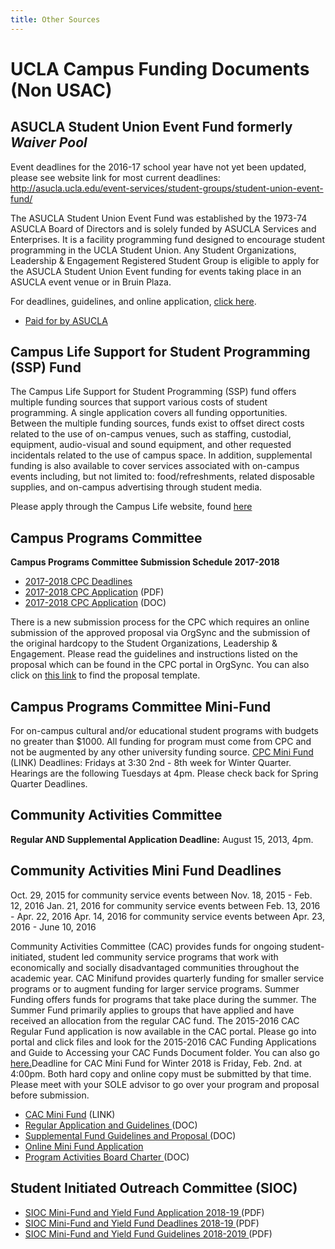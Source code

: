 ```yaml
---
title: Other Sources
---
```


# UCLA Campus Funding Documents (Non USAC)

## ASUCLA Student Union Event Fund formerly *Waiver Pool*

Event deadlines for the 2016-17 school year have not yet been updated,
please see website link for most current deadlines:
<http://asucla.ucla.edu/event-services/student-groups/student-union-event-fund/>

The ASUCLA Student Union Event Fund was established by the 1973-74
ASUCLA Board of Directors and is solely funded by ASUCLA Services and
Enterprises. It is a facility programming fund designed to encourage
student programming in the UCLA Student Union. Any Student
Organizations, Leadership & Engagement Registered Student Group is
eligible to apply for the ASUCLA Student Union Event funding for events
taking place in an ASUCLA event venue or in Bruin Plaza.

For deadlines, guidelines, and online application, [click
here](http://www.asucla.ucla.edu/eventservices/stu_funding.asp?ref=waiver).

-   [Paid for by ASUCLA](docs/asuclalogo.jpg)

## Campus Life Support for Student Programming (SSP) Fund

The Campus Life Support for Student Programming (SSP) fund offers
multiple funding sources that support various costs of student
programming. A single application covers all funding opportunities.
Between the multiple funding sources, funds exist to offset direct costs
related to the use of on-campus venues, such as staffing, custodial,
equipment, audio-visual and sound equipment, and other requested
incidentals related to the use of campus space. In addition,
supplemental funding is also available to cover services associated with
on-campus events including, but not limited to: food/refreshments,
related disposable supplies, and on-campus advertising through student
media.



Please apply through the Campus Life website, found
[here](http://www.campuslife.ucla.edu/funding)

## Campus Programs Committee

**Campus Programs Committee Submission Schedule 2017-2018**

-   [2017-2018 CPC
    Deadlines](docs/2017-2018%20CPC%20Reg%20fund%20deadline.png)
-   [2017-2018 CPC
    Application](docs/2017-2018%20CPC%20Reg%20fund%20template.doc.pdf)
    (PDF)
-   [2017-2018 CPC
    Application](docs/2017-2018%20CPC%20Reg%20fund%20template.doc) (DOC)

There is a new submission process for the CPC which requires an online
submission of the approved proposal via OrgSync and the submission of
the original hardcopy to the Student Organizations, Leadership &
Engagement. Please read the guidelines and instructions listed on the
proposal which can be found in the CPC portal in OrgSync. You can also
click on [this link](https://orgsync.com/16630/files/430689/show) to
find the proposal template.

## Campus Programs Committee Mini-Fund

For on-campus cultural and/or educational student programs with budgets
no greater than $1000. All funding for program must come from CPC and
not be augmented by any other university funding source. [CPC Mini
Fund](https://orgsync.com/16630/files/436294/show) (LINK)
Deadlines: Fridays at 3:30 2nd - 8th week for Winter Quarter. Hearings
are the following Tuesdays at 4pm. Please check back for Spring Quarter
Deadlines.

## Community Activities Committee

**Regular AND Supplemental Application Deadline:** August 15, 2013, 4pm.

## Community Activities Mini Fund Deadlines

Oct. 29, 2015 for community service events between Nov. 18, 2015 - Feb.
12, 2016 Jan. 21, 2016 for community service events between Feb. 13,
2016 - Apr. 22, 2016 Apr. 14, 2016 for community service events between
Apr. 23, 2016 - June 10, 2016

Community Activities Committee (CAC) provides funds for ongoing
student-initiated, student led community service programs that work with
economically and socially disadvantaged communities throughout the
academic year. CAC Minifund provides quarterly funding for smaller
service programs or to augment funding for larger service programs.
Summer Funding offers funds for programs that take place during the
summer. The Summer Fund primarily applies to groups that have applied
and have received an allocation from the regular CAC fund. The 2015-2016
CAC Regular Fund application is now available in the CAC portal. Please
go into portal and click files and look for the 2015-2016 CAC Funding
Applications and Guide to Accessing your CAC Funds Document folder. You
can also go [here.](https://orgsync.com/13747/chapter)Deadline for CAC
Mini Fund for Winter 2018 is Friday, Feb. 2nd. at 4:00pm. Both hard copy
and online copy must be submitted by that time. Please meet with your
SOLE advisor to go over your program and proposal before submission.

-   [CAC Mini Fund](https://orgsync.com/13747/files/436301/show) (LINK)
-   [Regular Application and Guidelines ](docs/apps_cac.doc) (DOC)
-   [Supplemental Fund Guidelines and
    Proposal ](docs/apps_cacsup.docx) (DOC)
-   [Online Mini Fund
    Application ](https://orgsync.com/13747/files/282579/download) 
-   [Program Activities Board Charter ](docs/guidelines_pab.doc) (DOC)

## Student Initiated Outreach Committee (SIOC)

-   [SIOC Mini-Fund and Yield Fund Application 2018-19
     ](docs/SIOC%20Mini-Fund%20and%20Yield%20Fund%20Application%202018-2019.pdf)
     (PDF)
-   [SIOC Mini-Fund and Yield Fund Deadlines 2018-19
     ](docs/SIOC%20Mini-Fund%20and%20Yield%20Fund%20Deadline%202018-2019.pdf) (PDF)
-   [SIOC Mini-Fund and Yield Fund Guidelines 2018-2019
     ](docs/SIOC%20Mini-Fund%20and%20Yield%20Fund%20Guideline%202018-2019.pdf) (PDF)
